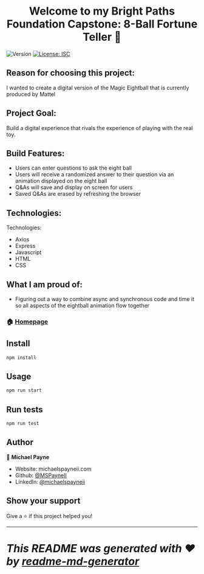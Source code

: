 
<h1 align="center">Welcome to my Bright Paths Foundation Capstone: 8-Ball Fortune Teller 👋</h1>
<p>
  <img alt="Version" src="https://img.shields.io/badge/version-1.0.0-blue.svg?cacheSeconds=2592000" />
  <a href="#" target="_blank">
    <img alt="License: ISC" src="https://img.shields.io/badge/License-ISC-yellow.svg" />
  </a>
</p>

## Reason for choosing this project: 
I wanted to create a digital version of the Magic Eightball that is currently produced by Mattel

## Project Goal: 
Build a digital experience that rivals the experience of playing with the real toy.

## Build Features:
- Users can enter questions to ask the eight ball
- Users will receive a randomized answer to their question via an animation displayed on the eight ball
- Q&As will save and display on screen for users
- Saved Q&As are erased by refreshing the browser


## Technologies:
Technologies:
- Axios
- Express
- Javascript
- HTML
- CSS

## What I am proud of:
- Figuring out a way to combine async and synchronous code and time it so all aspects of the eightball animation flow together

### 🏠 [Homepage](https://mpayne-foundation-capstone.herokuapp.com/)

## Install

```sh
npm install
```

## Usage

```sh
npm run start
```

## Run tests

```sh
npm run test
```

## Author

👤 **Michael Payne**

- Website: michaelspayneii.com
- Github: [@MSPayneII](https://github.com/MSPayneII)
- LinkedIn: [@michaelspayneii](https://linkedin.com/in/michaelspayneii)

## Show your support

Give a ⭐️ if this project helped you!

---

_This README was generated with ❤️ by [readme-md-generator](https://github.com/kefranabg/readme-md-generator)_
=======

